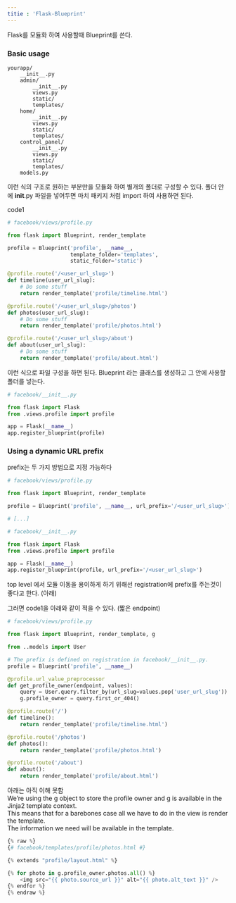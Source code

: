 ```yaml
---
titie : 'Flask-Blueprint'
---
```


Flask를 모듈화 하여 사용할때 Blueprint를 쓴다.

### Basic usage

```
yourapp/
    __init__.py
    admin/
        __init__.py
        views.py
        static/
        templates/
    home/
        __init__.py
        views.py
        static/
        templates/
    control_panel/
        __init__.py
        views.py
        static/
        templates/
    models.py
```
이런 식의 구조로 원하는 부분만을 모듈화 하여 별개의 폴더로 구성할 수 있다.
폴더 안에 __init__.py 파일을 넣어두면 마치 패키지 처럼 import 하여 사용하면 된다.

code1   
```python
# facebook/views/profile.py

from flask import Blueprint, render_template

profile = Blueprint('profile', __name__,
                    template_folder='templates',
                    static_folder='static')

@profile.route('/<user_url_slug>')
def timeline(user_url_slug):
    # Do some stuff
    return render_template('profile/timeline.html')

@profile.route('/<user_url_slug>/photos')
def photos(user_url_slug):
    # Do some stuff
    return render_template('profile/photos.html')

@profile.route('/<user_url_slug>/about')
def about(user_url_slug):
    # Do some stuff
    return render_template('profile/about.html')
```
이런 식으로 파일 구성을 하면 된다.
Blueprint 라는 클래스를 생성하고 그 안에 사용할 폴더를 넣는다.

```python
# facebook/__init__.py

from flask import Flask
from .views.profile import profile

app = Flask(__name__)
app.register_blueprint(profile)
```

### Using a dynamic URL prefix

prefix는 두 가지 방법으로 지정 가능하다
```python
# facebook/views/profile.py

from flask import Blueprint, render_template

profile = Blueprint('profile', __name__, url_prefix='/<user_url_slug>')

# [...]
```
```python
# facebook/__init__.py

from flask import Flask
from .views.profile import profile

app = Flask(__name__)
app.register_blueprint(profile, url_prefix='/<user_url_slug>')
```
top level 에서 모듈 이동을 용이하게 하기 위해선 registration에 prefix를 주는것이 좋다고 한다. (아래)

그러면 code1을 아래와 같이 적을 수 있다. (짧은 endpoint)
```python
# facebook/views/profile.py

from flask import Blueprint, render_template, g

from ..models import User

# The prefix is defined on registration in facebook/__init__.py.
profile = Blueprint('profile', __name__)

@profile.url_value_preprocessor
def get_profile_owner(endpoint, values):
    query = User.query.filter_by(url_slug=values.pop('user_url_slug'))
    g.profile_owner = query.first_or_404()

@profile.route('/')
def timeline():
    return render_template('profile/timeline.html')

@profile.route('/photos')
def photos():
    return render_template('profile/photos.html')

@profile.route('/about')
def about():
    return render_template('profile/about.html')
```

아래는 아직 이해 못함  
We’re using the g object to store the profile owner and g is available in the Jinja2 template context.   
This means that for a barebones case all we have to do in the view is render the template.   
The information we need will be available in the template.   
```python
{% raw %}
{# facebook/templates/profile/photos.html #}

{% extends "profile/layout.html" %}

{% for photo in g.profile_owner.photos.all() %}
    <img src="{{ photo.source_url }}" alt="{{ photo.alt_text }}" />
{% endfor %}
{% endraw %}
```

